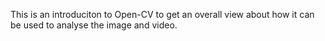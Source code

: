 This is an introduciton to Open-CV to get an overall view about how it can be used to analyse the image and video.
